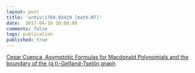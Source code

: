 ```yaml
---
layout: post
title: 'arXiv:1704.02429 [math.RT]'
date:  2017-04-10 20:00:00
comments: false
tags: publication
published: true
---
```


[Cesar Cuenca, Asymptotic Formulas for Macdonald Polynomials and the boundary of the (q,t)-Gelfand-Tsetlin graph](https://arxiv.org/abs/1704.02429)
